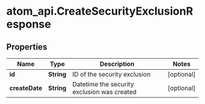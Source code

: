# atom_api.CreateSecurityExclusionResponse

## Properties
Name | Type | Description | Notes
------------ | ------------- | ------------- | -------------
**id** | **String** | ID of the security exclusion | [optional] 
**createDate** | **String** | Datetime the security exclusion was created | [optional] 


